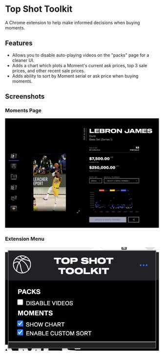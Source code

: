 # Top Shot Toolkit

A Chrome extension to help make informed decisions when buying moments.

## Features

* Allows you to disable auto-playing videos on the "packs" page for a cleaner UI.
* Adds a chart which plots a Moment's current ask prices, top 3 sale prices, and other recent sale prices.
* Adds ability to sort by Moment serial or ask price when buying moments.

## Screenshots

### Moments Page

![](screenshots/moments.png)

### Extension Menu

![](screenshots/menu.png)
